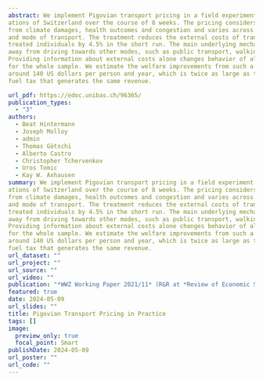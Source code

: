 ```yaml
---
abstract: We implement Pigovian transport pricing in a field experiment in urban agglomer-
ations of Switzerland over the course of 8 weeks. The pricing considers external costs
from climate damages, health outcomes and congestion and varies across time, space
and mode of transport. The treatment reduces the external costs of transport of the
treated individuals by 4.5% in the short run. The main underlying mechanism is a shift
away from driving towards other modes, such as public transport, walking and cycling.
Providing information about external costs alone changes behavior of altruists, but not
for the whole sample. We estimate the welfare improvements from such a policy to be
around 140 US dollars per person and year, which is twice as large as the effects of a
fuel tax that generates the same revenue.

url_pdf: https://edoc.unibas.ch/96365/
publication_types:
  - "3"
authors:
  - Beat Hintermann
  - Joseph Molloy
  - admin
  - Thomas Götschi
  - Alberto Castro
  - Christopher Tchervenkov
  - Uros Tomic
  - Kay W. Axhausen
summary: We implement Pigovian transport pricing in a field experiment in urban agglomer-
ations of Switzerland over the course of 8 weeks. The pricing considers external costs
from climate damages, health outcomes and congestion and varies across time, space
and mode of transport. The treatment reduces the external costs of transport of the
treated individuals by 4.5% in the short run. The main underlying mechanism is a shift
away from driving towards other modes, such as public transport, walking and cycling.
Providing information about external costs alone changes behavior of altruists, but not
for the whole sample. We estimate the welfare improvements from such a policy to be
around 140 US dollars per person and year, which is twice as large as the effects of a
fuel tax that generates the same revenue.
url_dataset: ""
url_project: ""
url_source: ""
url_video: ""
publication: "*WWZ Working Paper 2021/11* (R&R at *Review of Economic Studies*)"
featured: true
date: 2024-05-09
url_slides: ""
title: Pigovian Transport Pricing in Practice
tags: []
image:
  preview_only: true
  focal_point: Smart
publishDate: 2024-05-09
url_poster: ""
url_code: ""
---
```

